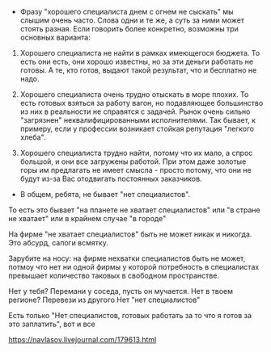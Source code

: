 - Фразу "хорошего специалиста днем с огнем не сыскать" мы слышим очень часто. Слова одни и те же, а суть за ними может стоять разная. Если говорить более конкретно, возможны три основных варианта:

1. Хорошего специалиста не найти в рамках имеющегося бюджета. То есть они есть, они хорошо известны, но за эти деньги работать не готовы. А те, кто готов, выдают такой результат, что и бесплатно не надо.

2. Хорошего специалиста очень трудно отыскать в море плохих. То есть готовых взяться за работу вагон, но подавляющее большинство из них в реальности не справятся с задачей. Рынок очень сильно "загрязнен" неквалифицированными исполнителями. Так бывает, к примеру, если у профессии возникает стойкая репутация "легкого хлеба".

3. Хорошего специалиста трудно найти, потому что их мало, а спрос большой, и они все загружены работой. При этом даже золотые горы им предлагать не имеет смысла - просто потому, что они не будут из-за Вас отодвигать постоянных заказчиков.

- В общем, ребята, не бывает "нет специалистов".

То есть это бывает "на планете не хватает специалистов" или "в стране не хватает" или в крайнем случае "в городе"

На фирме "не хватает специалистов" быть не может никак и никогда. Это абсурд, сапоги всмятку.

Зарубите на носу: на фирме нехватки специалистов быть не может, потмоу что нет ни одной фирмы у которой потребность в специалистах превышает количество таковых в свободном пространстве.

Нет у тебя? Перемани у соседа, пусть он мучается.
Нет в твоем регионе? Перевези из другого
Нет "нет специалистов"

Есть только "Нет специалистов, готовых работать за то что я готов за это заплатить", вот и все

https://navlasov.livejournal.com/179613.html